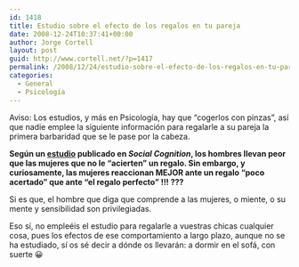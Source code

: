 ```yaml
---
id: 1418
title: Estudio sobre el efecto de los regalos en tu pareja
date: 2008-12-24T10:37:41+00:00
author: Jorge Cortell
layout: post
guid: http://www.cortell.net/?p=1417
permalink: /2008/12/24/estudio-sobre-el-efecto-de-los-regalos-en-tu-pareja/
categories:
  - General
  - Psicología
---
```

Aviso: Los estudios, y más en Psicología, hay que &#8220;cogerlos con pinzas&#8221;, así que nadie emplee la siguiente información para regalarle a su pareja la primera barbaridad que se le pase por la cabeza.

**Según un <a title="http://www.sciam.com/podcast/episode.cfm?id=gift-giving-for-lovers-08-12-15" href="http://www.sciam.com/podcast/episode.cfm?id=gift-giving-for-lovers-08-12-15" target="_blank">estudio</a> publicado en _Social Cognition_, los hombres llevan peor que las mujeres que no le &#8220;acierten&#8221; un regalo. Sin embargo, y curiosamente, las mujeres reaccionan MEJOR ante un regalo &#8220;poco acertado&#8221; que ante &#8220;el regalo perfecto&#8221; !!! ???**

Si es que, el hombre que diga que comprende a las mujeres, o miente, o su mente y sensibilidad son privilegiadas.

Eso sí, no empleéis el estudio para regalarle a vuestras chicas cualquier cosa, pues los efectos de ese comportamiento a largo plazo, aunque no se ha estudiado, sí os sé decir a dónde os llevarán: a dormir en el sofá, con suerte 😀